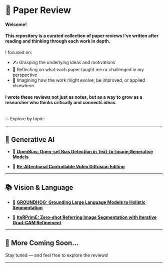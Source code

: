# 📝 Paper Review

#### Welcome!

#### This repository is a curated collection of paper reviews I've written after reading and thinking through each work in depth.

I focused on:
- ✍️ Grasping the underlying ideas and motivations
- 🧠 Reflecting on what each paper taught me or challenged in my perspective
- 🔮 Imagining how the work might evolve, be improved, or applied elsewhere

#### I wrote these reviews not just as notes, but as a way to grow as a researcher who thinks critically and connects ideas.
<br>
💥 Explore by topic:

---


## 🎨 Generative AI

- 🔗 [**OpenBias: Open-set Bias Detection in Text-to-Image Generative Models**](./generative-ai/OpenBias/README.md)  

- 🔗 [**Re-Attentional Controllable Video Diffusion Editing**](./generative-ai/ReAtCo/README.md)

---

## 📚 Vision & Language

- 🔗 [**GROUNDHOG: Grounding Large Language Models to Holistic Segmentation**](./vision-language/GROUNDHOG/README.md)

- 🔗 [**IteRPrimE: Zero-shot Referring Image Segmentation with Iterative Grad-CAM Refinement**](./vision-language/IteRPrimE/README.md)

---

## 👀 More Coming Soon...

Stay tuned — and feel free to explore the reviews!

---
